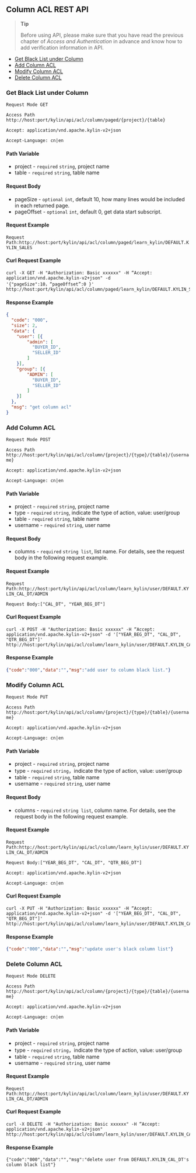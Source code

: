 ## Column ACL REST API

> **Tip**
>
> Before using API, please make sure that you have read the previous chapter of *Access and Authentication* in advance and know how to add verification information in API. 


* [Get Black List under Column](#get-black-list-under-column)
* [Add Column ACL](#add-column-acl)
* [Modify Column ACL](#modify-column-acl)
* [Delete Column ACL](#delete-column-acl)

### Get Black List under Column

`Request Mode GET`

`Access Path http://host:port/kylin/api/acl/column/paged/{project}/{table}`

`Accept: application/vnd.apache.kylin-v2+json`

`Accept-Language: cn|en`

#### Path Variable
* project - `required` `string`, project name
* table - `required` `string`, table name

#### Request Body
* pageSize - `optional` `int`, default 10, how many lines would be included in each returned page.
* pageOffset - `optional` `int`, default 0, get data start subscript.

#### Request Example
`Request Path:http://host:port/kylin/api/acl/column/paged/learn_kylin/DEFAULT.KYLIN_SALES`

#### Curl Request Example
```
curl -X GET -H "Authorization: Basic xxxxxx" -H “Accept: application/vnd.apache.kylin-v2+json" -d '{"pageSize":10，“pageOffset”:0 }' http://host:port/kylin/api/acl/column/paged/learn_kylin/DEFAULT.KYLIN_SALES
```

#### Response Example
```json
{
  "code": "000",
  "size": 2,
  "data": {
    "user": [{
    	"admin": [
    	  "BUYER_ID",
    	  "SELLER_ID"
    	]
    }],
    "group": [{
    	"ADMIN": [
    	  "BUYER_ID",
    	  "SELLER_ID"
    	]
    }]
  },
  "msg": "get column acl"
}
```

### Add Column ACL
`Request Mode POST`

`Access Path http://host:port/kylin/api/acl/column/{project}/{type}/{table}/{username}`

`Accept: application/vnd.apache.kylin-v2+json`

`Accept-Language: cn|en`

#### Path Variable
* project - `required` `string`, project name
* type - `required` `string`, indicate the type of action, value: user/group
* table - `required` `string`, table name
* username - `required` `string`, user name

#### Request Body
* columns - `required` `string list`, list name. For details, see the request body in the following request example.

#### Request Example
`Request Path:http://host:port/kylin/api/acl/column/learn_kylin/user/DEFAULT.KYLIN_CAL_DT/ADMIN`

`Request Body:["CAL_DT", "YEAR_BEG_DT"]`

#### Curl Request Example
```
curl -X POST -H "Authorization: Basic xxxxxx" -H “Accept: application/vnd.apache.kylin-v2+json" -d '["YEAR_BEG_DT", "CAL_DT", "QTR_BEG_DT"]' http://host:port/kylin/api/acl/column/learn_kylin/user/DEFAULT.KYLIN_CAL_DT/ADMIN
```

#### Response Example
```json
{"code":"000","data":"","msg":"add user to column black list."}
```

### Modify Column ACL
`Request Mode PUT`

`Access Path http://host:port/kylin/api/acl/column/{project}/{type}/{table}/{username}`

`Accept: application/vnd.apache.kylin-v2+json`

`Accept-Language: cn|en`

#### Path Variable
* project - `required` `string`, project name
* type - `required` `string`，indicate the type of action, value: user/group
* table - `required` `string`, table name
* username - `required` `string`, user name

#### Request Body
* columns - `required` `string list`, column name. For details, see the request body in the following request example.

#### Request Example
`Request Path:http://host:port/kylin/api/acl/column/learn_kylin/user/DEFAULT.KYLIN_CAL_DT/ADMIN`

`Request Body:["YEAR_BEG_DT", "CAL_DT", "QTR_BEG_DT"]`

`Accept: application/vnd.apache.kylin-v2+json`

`Accept-Language: cn|en`

#### Curl Request Example
```
curl -X PUT -H "Authorization: Basic xxxxxx" -H “Accept: application/vnd.apache.kylin-v2+json" -d '["YEAR_BEG_DT", "CAL_DT", "QTR_BEG_DT"]' http://host:port/kylin/api/acl/column/learn_kylin/user/DEFAULT.KYLIN_CAL_DT/ADMIN
```

#### Response Example
```json
{"code":"000","data":"","msg":"update user's black column list"}
```

### Delete Column ACL
`Request Mode DELETE`

`Access Path http://host:port/kylin/api/acl/column/{project}/{type}/{table}/{username}`

`Accept: application/vnd.apache.kylin-v2+json`

`Accept-Language: cn|en`

#### Path Variable
* project - `required` `string`, project name
* type - `required` `string`，indicate the type of action, value: user/group
* table - `required` `string`, table name
* username - `required` `string`, user name

#### Request Example
`Request Path:http://host:port/kylin/api/acl/column/learn_kylin/user/DEFAULT.KYLIN_CAL_DT/ADMIN`

#### Curl Request Example
```
curl -X DELETE -H "Authorization: Basic xxxxxx" -H “Accept: application/vnd.apache.kylin-v2+json" http://host:port/kylin/api/acl/column/learn_kylin/user/DEFAULT.KYLIN_CAL_DT/ADMIN
```

#### Response Example
```
{"code":"000","data":"","msg":"delete user from DEFAULT.KYLIN_CAL_DT's column black list"}
```